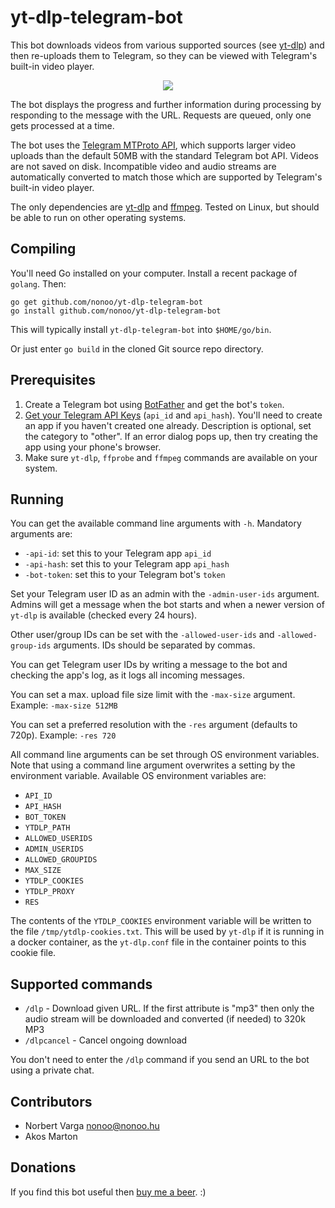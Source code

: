 # yt-dlp-telegram-bot

This bot downloads videos from various supported sources
(see [yt-dlp](https://github.com/yt-dlp/yt-dlp)) and then re-uploads them
to Telegram, so they can be viewed with Telegram's built-in video player.

<p align="center"><img src="demo.gif?raw=true"/></p>

The bot displays the progress and further information during processing by
responding to the message with the URL. Requests are queued, only one gets
processed at a time.

The bot uses the [Telegram MTProto API](https://github.com/gotd/td), which
supports larger video uploads than the default 50MB with the standard
Telegram bot API. Videos are not saved on disk. Incompatible video and audio
streams are automatically converted to match those which are supported by
Telegram's built-in video player.

The only dependencies are [yt-dlp](https://github.com/yt-dlp/yt-dlp) and
[ffmpeg](https://github.com/FFmpeg/FFmpeg). Tested on Linux, but should be
able to run on other operating systems.

## Compiling

You'll need Go installed on your computer. Install a recent package of `golang`.
Then:

```
go get github.com/nonoo/yt-dlp-telegram-bot
go install github.com/nonoo/yt-dlp-telegram-bot
```

This will typically install `yt-dlp-telegram-bot` into `$HOME/go/bin`.

Or just enter `go build` in the cloned Git source repo directory.

## Prerequisites

1. Create a Telegram bot using [BotFather](https://t.me/BotFather) and get the
   bot's `token`.
2. [Get your Telegram API Keys](https://my.telegram.org/apps)
   (`api_id` and `api_hash`). You'll need to create an app if you haven't
   created one already. Description is optional, set the category to "other".
   If an error dialog pops up, then try creating the app using your phone's
   browser.
3. Make sure `yt-dlp`, `ffprobe` and `ffmpeg` commands are available on your
   system.

## Running

You can get the available command line arguments with `-h`.
Mandatory arguments are:

- `-api-id`: set this to your Telegram app `api_id`
- `-api-hash`: set this to your Telegram app `api_hash`
- `-bot-token`: set this to your Telegram bot's `token`

Set your Telegram user ID as an admin with the `-admin-user-ids` argument.
Admins will get a message when the bot starts and when a newer version of
`yt-dlp` is available (checked every 24 hours).

Other user/group IDs can be set with the `-allowed-user-ids` and
`-allowed-group-ids` arguments. IDs should be separated by commas.

You can get Telegram user IDs by writing a message to the bot and checking
the app's log, as it logs all incoming messages.

You can set a max. upload file size limit with the `-max-size` argument.
Example: `-max-size 512MB`

You can set a preferred resolution with the `-res` argument (defaults to 720p).
Example: `-res 720`

All command line arguments can be set through OS environment variables.
Note that using a command line argument overwrites a setting by the environment
variable. Available OS environment variables are:

- `API_ID`
- `API_HASH`
- `BOT_TOKEN`
- `YTDLP_PATH`
- `ALLOWED_USERIDS`
- `ADMIN_USERIDS`
- `ALLOWED_GROUPIDS`
- `MAX_SIZE`
- `YTDLP_COOKIES`
- `YTDLP_PROXY`
- `RES`

The contents of the `YTDLP_COOKIES` environment variable will be written to the
file `/tmp/ytdlp-cookies.txt`. This will be used by `yt-dlp` if it is running
in a docker container, as the `yt-dlp.conf` file in the container points to this
cookie file.

## Supported commands

- `/dlp` - Download given URL. If the first attribute is "mp3" then only the
  audio stream will be downloaded and converted (if needed) to 320k MP3
- `/dlpcancel` - Cancel ongoing download

You don't need to enter the `/dlp` command if you send an URL to the bot using
a private chat.

## Contributors

- Norbert Varga [nonoo@nonoo.hu](mailto:nonoo@nonoo.hu)
- Akos Marton

## Donations

If you find this bot useful then [buy me a beer](https://paypal.me/ha2non). :)
